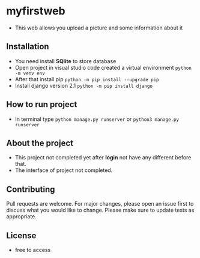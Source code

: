 # myfirstweb
* This web allows you upload a picture and some information about it
## Installation
* You need install **SQlite** to store database
* Open project in visual studio code created a virtual environment `python -m venv env`
* After that install pip `python -m pip install --upgrade pip`
* Install django version 2.1 `python -m pip install django`
## How to run project 
* In terminal type `python manage.py runserver` or `python3 manage.py runserver`
## About the project 
* This project not completed yet after **login** not have any different before that.
* The interface of project not completed.
## Contributing 
Pull requests are welcome. For major changes, please open an issue first to discuss what you would like to change.
Please make sure to update tests as appropriate.
## License
* free to access 

